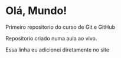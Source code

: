 # Olá, Mundo!
 Primeiro repositorio do curso de Git e GitHub

 Repositorio criado numa aula ao vivo.

 Essa linha eu adicionei diretamente no site

